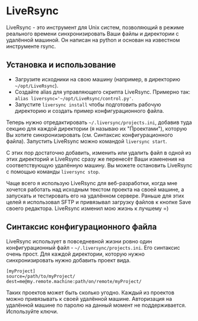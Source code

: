 LiveRsync
=========

LiveRsync - это инструмент для Unix систем, позволяющий в режиме реального времени синхронизировать
Ваши файлы и директории с удалённой машиной. Он написан на python и основан на известном инструменте rsync.


Установка и использование
-------------------------

 * Загрузите исходники на свою машину (например, в директорию `~/opt/LiveRsync`).
 * Создайте alias для управляющего скрипта LiveRsync. Примерно так: `alias liversync='~/opt/LiveRsync/control.py'`.
 * Запустите `liversync install` чтобы подготовить рабочую директорию и создать пример конфигурационного файла.

Теперь нужно отредактировать `~/.liversync/projects.ini`, добавив туда секцию для каждой директории
(я называю их "Проектами"), которую Вы хотите синхронизировать (см. Синтаксис конфигурационного файла).
Запустить LiveRsync можно командой `liversync start`.

С этих пор достаточно добавить, изменить или удалить файл в одной из этих директорий и LiveRsync
сразу же перенесёт Ваши изменения на соответствующую удалённую машину.
Вы можете остановить LiveRsync с помощью команды `liversync stop`.

Чаще всего я использую LiveRsync для веб-разработки, когда мне хочется работать над исходным текстом
проекта на своей машине, а запускать и тестировать его на удалённом сервере.
Раньше для этих целей я использовал SFTP и привязывал загрузку файлов к кнопке Save своего редактора.
LiveRsync изменил мою жизнь к лучшему =)


Синтаксис конфигурационного файла
---------------------------------

LiveRsync использует в повседневной жизни ровно один конфигурационный файл - `~/.liversync/projects.ini`.
Его синтаксис очень прост. Для каждой директории, которую нужно синхронизировать нужно добавить проект вида.

    [myProject]
    source=/path/to/myProject/
    dest=me@my.remote.machine:path/on/remote/myProject/

Таких проектов может быть сколько угодно. Каждый из проектов можно привязывать к своей удалённой машине.
Авторизация на удалённой машине по паролю на данный момент не поддерживается. Используйте ключи.